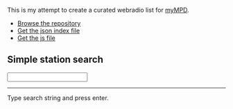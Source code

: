 This is my attempt to create a curated webradio list for [myMPD](https://github.com/jcorporation/myMPD).

- [Browse the repository](https://github.com/jcorporation/radiodb)
- [Get the json index file](https://jcorporation.github.io/radiodb/publish/index/webradios.min.json)
- [Get the js file](https://jcorporation.github.io/radiodb/publish/index/webradios.min.js)

## Simple station search

<input type="search" value="" id="searchstr"/>
<hr/>
<div id="result">Type search string and press enter.</div>

<script src="publish/index/webradios.min.js"></script>
<script>
  const resultEl = document.getElementById('result');
  document.getElementById('searchstr').addEventListener('keyup', function(event) {
    if (event.key === 'Enter') {
      const searchstr = event.target.value.toLowerCase();
      resultEl.textContent = '';
      if (searchstr.length < 3) {
        resultEl.innerText = 'Searchstring to short.';
        return;
      }
      let i = 0;
      for (const key in webradios) {
        if (webradios[key].PLAYLIST.toLowerCase().indexOf(searchstr) > -1) {
          i++;
          const div = document.createElement('div');
          div.style.width = "100%";
          div.style.minHeight = "5rem";
          const pic = webradios[key].EXTIMG.indexOf('http:') === 0 ||
              webradios[key].EXTIMG.indexOf('https:') === 0 ?
                  webradios[key].EXTIMG : 'publish/pics/' + webradios[key].EXTIMG;
          div.innerHTML =
            '<img src="' + pic + '" style="float:left;display:block;width:5rem;height:auto;margin-right:2rem;"/>' +
            '<div>' + 
              '<h5>' + webradios[key].PLAYLIST + '</h5>' +
              '<p><a target="_blank" href="publish/webradios/' + key + '">Get playlist</a></p>' +
            '</div>';
          resultEl.appendChild(div);
        }
      }
      if (i === 0) {
        resultEl.innerText = 'No search result.';
      }
    }
  }, false);
</script>
